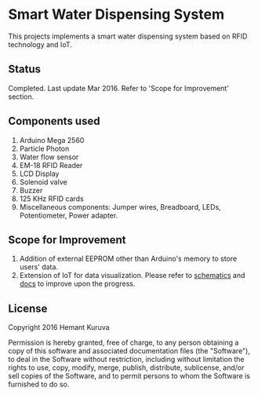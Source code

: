 # Smart Water Dispensing System
This projects implements a smart water dispensing system based on RFID technology and IoT. 
## Status
Completed. Last update Mar 2016. Refer to 'Scope for Improvement' section.
## Components used
1. Arduino Mega 2560
2. Particle Photon
3. Water flow sensor
4. EM-18 RFID Reader
5. LCD Display
6. Solenoid valve
7. Buzzer
8. 125 KHz RFID cards
9. Miscellaneous components: Jumper wires, Breadboard, LEDs, Potentiometer, Power adapter.

## Scope for Improvement
1. Addition of external EEPROM other than Arduino's memory to store users' data.
2. Extension of IoT for data visualization.
Please refer to [schematics](/schematics) and [docs](/docs) to improve upon the progress.

## License
Copyright 2016 Hemant Kuruva

Permission is hereby granted, free of charge, to any person obtaining a copy of this software and associated documentation files (the "Software"), to deal in the Software without restriction, including without limitation the rights to use, copy, modify, merge, publish, distribute, sublicense, and/or sell copies of the Software, and to permit persons to whom the Software is furnished to do so.
